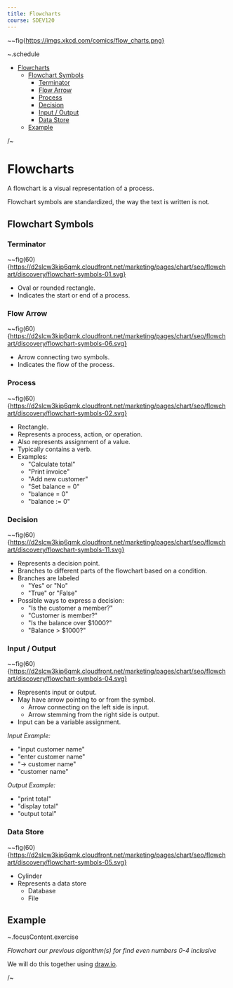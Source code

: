 ```yaml
---
title: Flowcharts
course: SDEV120
---
```


~~fig{https://imgs.xkcd.com/comics/flow_charts.png}

~.schedule

- [Flowcharts](#flowcharts)
  - [Flowchart Symbols](#flowchart-symbols)
    - [Terminator](#terminator)
    - [Flow Arrow](#flow-arrow)
    - [Process](#process)
    - [Decision](#decision)
    - [Input / Output](#input--output)
    - [Data Store](#data-store)
  - [Example](#example)

/~

# Flowcharts

A flowchart is a visual representation of a process.

Flowchart symbols are standardized, the way the text is written is not.

## Flowchart Symbols

### Terminator

~~fig(60){https://d2slcw3kip6qmk.cloudfront.net/marketing/pages/chart/seo/flowchart/discovery/flowchart-symbols-01.svg}

- Oval or rounded rectangle.
- Indicates the start or end of a process.

### Flow Arrow

~~fig(60){https://d2slcw3kip6qmk.cloudfront.net/marketing/pages/chart/seo/flowchart/discovery/flowchart-symbols-06.svg}

- Arrow connecting two symbols.
- Indicates the flow of the process.

### Process

~~fig(60){https://d2slcw3kip6qmk.cloudfront.net/marketing/pages/chart/seo/flowchart/discovery/flowchart-symbols-02.svg}

- Rectangle.
- Represents a process, action, or operation.
- Also represents assignment of a value.
- Typically contains a verb.
- Examples:
  - "Calculate total"
  - "Print invoice"
  - "Add new customer"
  - "Set balance = 0"
  - "balance = 0"
  - "balance := 0"

### Decision

~~fig(60){https://d2slcw3kip6qmk.cloudfront.net/marketing/pages/chart/seo/flowchart/discovery/flowchart-symbols-11.svg}

- Represents a decision point.
- Branches to different parts of the flowchart based on a condition.
- Branches are labeled
  - "Yes" or "No"
  - "True" or "False"
- Possible ways to express a decision:
  - "Is the customer a member?"
  - "Customer is member?"
  - "Is the balance over $1000?"
  - "Balance > $1000?"

### Input / Output

~~fig(60){https://d2slcw3kip6qmk.cloudfront.net/marketing/pages/chart/seo/flowchart/discovery/flowchart-symbols-04.svg}

- Represents input or output.
- May have arrow pointing to or from the symbol.
  - Arrow connecting on the left side is input.
  - Arrow stemming from the right side is output.
- Input can be a variable assignment.

_Input Example:_

- "input customer name"
- "enter customer name"
- "-> customer name"
- "customer name"

_Output Example:_

- "print total"
- "display total"
- "output total"

### Data Store

~~fig(60){https://d2slcw3kip6qmk.cloudfront.net/marketing/pages/chart/seo/flowchart/discovery/flowchart-symbols-05.svg}

- Cylinder
- Represents a data store
  - Database
  - File

## Example

~.focusContent.exercise

_Flowchart our previous algorithm(s) for find even numbers 0-4 inclusive_

We will do this together using [draw.io](https://draw.io).

/~
